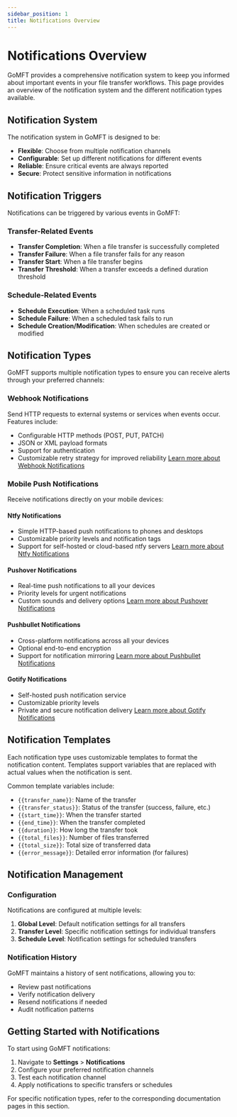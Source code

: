 ```yaml
---
sidebar_position: 1
title: Notifications Overview
---
```


# Notifications Overview

GoMFT provides a comprehensive notification system to keep you informed about important events in your file transfer workflows. This page provides an overview of the notification system and the different notification types available.

## Notification System

The notification system in GoMFT is designed to be:

- **Flexible**: Choose from multiple notification channels
- **Configurable**: Set up different notifications for different events
- **Reliable**: Ensure critical events are always reported
- **Secure**: Protect sensitive information in notifications

## Notification Triggers

Notifications can be triggered by various events in GoMFT:

### Transfer-Related Events

- **Transfer Completion**: When a file transfer is successfully completed
- **Transfer Failure**: When a file transfer fails for any reason
- **Transfer Start**: When a file transfer begins
- **Transfer Threshold**: When a transfer exceeds a defined duration threshold

### Schedule-Related Events

- **Schedule Execution**: When a scheduled task runs
- **Schedule Failure**: When a scheduled task fails to run
- **Schedule Creation/Modification**: When schedules are created or modified

<!-- ### System Events

- **System Warnings**: Alerts about system resource usage (disk space, memory, etc.)
- **Service Status Changes**: When system services change state
- **Authentication Events**: Failed login attempts or other security events
- **Database Events**: Database backup completion, migration, or issues -->

## Notification Types

GoMFT supports multiple notification types to ensure you can receive alerts through your preferred channels:


### Webhook Notifications

Send HTTP requests to external systems or services when events occur. Features include:
- Configurable HTTP methods (POST, PUT, PATCH)
- JSON or XML payload formats
- Support for authentication
- Customizable retry strategy for improved reliability
[Learn more about Webhook Notifications](./webhook-notifications)

### Mobile Push Notifications

Receive notifications directly on your mobile devices:

#### Ntfy Notifications
- Simple HTTP-based push notifications to phones and desktops
- Customizable priority levels and notification tags
- Support for self-hosted or cloud-based ntfy servers
[Learn more about Ntfy Notifications](./ntfy-notifications)

#### Pushover Notifications
- Real-time push notifications to all your devices
- Priority levels for urgent notifications
- Custom sounds and delivery options
[Learn more about Pushover Notifications](./pushover-notifications)

#### Pushbullet Notifications
- Cross-platform notifications across all your devices
- Optional end-to-end encryption
- Support for notification mirroring
[Learn more about Pushbullet Notifications](./pushbullet-notifications)

#### Gotify Notifications
- Self-hosted push notification service
- Customizable priority levels
- Private and secure notification delivery
[Learn more about Gotify Notifications](./gotify-notifications)

## Notification Templates

Each notification type uses customizable templates to format the notification content. Templates support variables that are replaced with actual values when the notification is sent.

Common template variables include:

- `{{transfer_name}}`: Name of the transfer
- `{{transfer_status}}`: Status of the transfer (success, failure, etc.)
- `{{start_time}}`: When the transfer started
- `{{end_time}}`: When the transfer completed
- `{{duration}}`: How long the transfer took
- `{{total_files}}`: Number of files transferred
- `{{total_size}}`: Total size of transferred data
- `{{error_message}}`: Detailed error information (for failures)

## Notification Management

### Configuration

Notifications are configured at multiple levels:

1. **Global Level**: Default notification settings for all transfers
2. **Transfer Level**: Specific notification settings for individual transfers
3. **Schedule Level**: Notification settings for scheduled transfers

### Notification History

GoMFT maintains a history of sent notifications, allowing you to:

- Review past notifications
- Verify notification delivery
- Resend notifications if needed
- Audit notification patterns

## Getting Started with Notifications

To start using GoMFT notifications:

1. Navigate to **Settings** > **Notifications**
2. Configure your preferred notification channels
3. Test each notification channel
4. Apply notifications to specific transfers or schedules

For specific notification types, refer to the corresponding documentation pages in this section. 